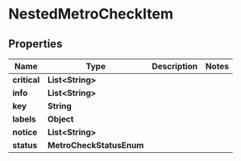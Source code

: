 

# NestedMetroCheckItem


## Properties

Name | Type | Description | Notes
------------ | ------------- | ------------- | -------------
**critical** | **List&lt;String&gt;** |  | 
**info** | **List&lt;String&gt;** |  | 
**key** | **String** |  | 
**labels** | **Object** |  | 
**notice** | **List&lt;String&gt;** |  | 
**status** | **MetroCheckStatusEnum** |  | 



